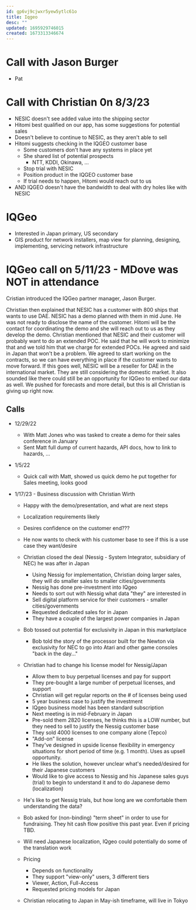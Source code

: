 ```yaml
---
id: gp6vj9cjwxr5yew5ytlc61o
title: Iqgeo
desc: ""
updated: 1695929746015
created: 1673313346674
---
```


# Call with Jason Burger

- Pat

# Call with Christian 0n 8/3/23

- NESIC doesn't see added value into the shipping sector
- Hitomi best qualified on our app, has some suggestions for potential sales
- Doesn't believe to continue to NESIC, as they aren't able to sell
- Hitomi suggests checking in the IQGEO customer base
  - Some customers don't have any systems in place yet
  - She shared list of potential prospects
    - NTT, KDDI, Okinawa, ...
  - Stop trial with NESIC
  - Position product in the IQGEO customer base
  - If trial needs to happen, Hitomi would reach out to us
- AND IQGEO doesn't have the bandwidth to deal with dry holes like with NESIC

# IQGeo

- Interested in Japan primary, US secondary
- GIS product for network installers, map view for planning, designing, implementing, servicing network infrastructure

# IQGeo call on 5/11/23 - MDove was NOT in attendance

Cristian introduced the IQGeo partner manager, Jason Burger.

Christian then explained that NESIC has a customer with 800 ships that wants to use DAE. NESIC has a demo planned with them in mid June. He was not ready to disclose the name of the customer. Hitomi will be the contact for coordinating the demo and she will reach out to us as they develop the demo. Christian mentioned that NESIC and their customer will probably want to do an extended POC. He said that he will work to minimize that and we told him that we charge for extended POCs. He agreed and said in Japan that won't be a problem. We agreed to start working on the contracts, so we can have everything in place if the customer wants to move forward. If this goes well, NESIC will be a reseller for DAE in the international market. They are still considering the domestic market. It also sounded like there could still be an opportunity for IQGeo to embed our data as well. We pushed for forecasts and more detail, but this is all Christian is giving up right now.

## Calls

- 12/29/22

  - With Matt Jones who was tasked to create a demo for their sales conference in January
  - Sent Matt full dump of current hazards, API docs, how to link to hazards, ...

- 1/5/22

  - Quick call with Matt, showed us quick demo he put together for Sales meeting, looks good

- 1/17/23 - Business discussion with Christian Wirth

  - Happy with the demo/presentation, and what are next steps
  - Localization requirements likely
  - Desires confidence on the customer end???
  - He now wants to check with his customer base to see if this is a use case they want/desire
  - Christian closed the deal (Nessig - System Integrator, subsidiary of NEC) he was after in Japan
    - Using Nessig for implementation, Christian doing larger sales, they will do smaller sales to smaller cities/governments
    - Nessig has done pre-investment into IQgeo
    - Needs to sort out with Nessig what data "they" are interested in
    - Sell digital platform service for their customers - smaller cities/governments
    - Requested dedicated sales for in Japan
    - They have a couple of the largest power companies in Japan
  - Bob tossed out potential for exclusivity in Japan in this marketplace

    - Bob told the story of the processor built for the Newton via exclusivity for NEC to go into Atari and other game consoles "back in the day..."

  - Christian had to change his license model for Nessig/Japan
    - Allow them to buy perpetual licenses and pay for support
    - They pre-bought a large number of perpetual licenses, and support
    - Christian will get regular reports on the # of licenses being used
    - 5 year business case to justify the investment
    - IQgeo business model has been standard subscription
    - Next meeting is in mid-February in Japan
    - Pre-sold them 2820 licenses, he thinks this is a LOW number, but they need to sell to justify the Nessig customer base
    - They sold 4000 licenses to one company alone (Tepco)
    - "Add-on" license
    - They've designed in upside license flexibility in emergency situations for short period of time (e.g. 1 month). Uses as upsell opportunity.
    - He likes the solution, however unclear what's needed/desired for their Japanese customers
    - Would like to give access to Nessig and his Japanese sales guys (trial) to begin to understand it and to do Japanese demo (localization)
  - He's like to get Nessig trials, but how long are we comfortable them understanding the data?

  - Bob asked for (non-binding) "term sheet" in order to use for fundraising. They hit cash flow positive this past year. Even if pricing TBD.

  - Will need Japanese localization, IQgeo could potentially do some of the translation work

  - Pricing

    - Depends on functionality
    - They support "view-only" users, 3 different tiers
    - Viewer, Action, Full-Access
    - Requested pricing models for Japan

  - Christian relocating to Japan in May-ish timeframe, will live in Tokyo
